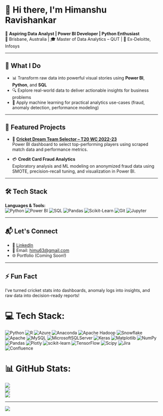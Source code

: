 # 👋 Hi there, I'm Himanshu Ravishankar

🎯 **Aspiring Data Analyst | Power BI Developer | Python Enthusiast**  
📍 Brisbane, Australia | 🎓 Master of Data Analytics – QUT | 💼 Ex-Deloitte, Infosys

---

## 💼 What I Do
- 📊 Transform raw data into powerful visual stories using **Power BI**, **Python**, and **SQL**
- 🔍 Explore real-world data to deliver actionable insights for business problems
- 🧠 Apply machine learning for practical analytics use-cases (fraud, anomaly detection, performance modeling)

---

## 📌 Featured Projects

- 🏏 **[Cricket Dream Team Selector – T20 WC 2022-23](https://github.com/HimanshuRavishankar/Cricket-Dream-Team-Selector-T20-World-Cup-2022-23)**  
  Power BI dashboard to select top-performing players using scraped match data and performance metrics.

- 💳 **Credit Card Fraud Analytics**  
  Exploratory analysis and ML modeling on anonymized fraud data using SMOTE, precision-recall tuning, and visualization in Power BI.

---

## 🛠️ Tech Stack

**Languages & Tools:**  
![Python](https://img.shields.io/badge/-Python-3776AB?style=flat-square&logo=python&logoColor=white)
![Power BI](https://img.shields.io/badge/-PowerBI-F2C811?style=flat-square&logo=powerbi&logoColor=black)
![SQL](https://img.shields.io/badge/-SQL-4479A1?style=flat-square&logo=mysql&logoColor=white)
![Pandas](https://img.shields.io/badge/-Pandas-150458?style=flat-square&logo=pandas)
![Scikit-Learn](https://img.shields.io/badge/-Scikit--Learn-F7931E?style=flat-square&logo=scikit-learn&logoColor=white)
![Git](https://img.shields.io/badge/-Git-F05032?style=flat-square&logo=git&logoColor=white)
![Jupyter](https://img.shields.io/badge/-Jupyter-F37626?style=flat-square&logo=jupyter&logoColor=white)

---

## 📬 Let's Connect

- 💼 [LinkedIn](https://www.linkedin.com/in/himanshu-ravishankar-data-analyst)
- 📧 Email: himu63@gmail.com 
- 🌐 Portfolio (Coming Soon!)

---

## ⚡ Fun Fact
I’ve turned cricket stats into dashboards, anomaly logs into insights, and raw data into decision-ready reports!


# 💻 Tech Stack:
![Python](https://img.shields.io/badge/python-3670A0?style=for-the-badge&logo=python&logoColor=ffdd54) ![R](https://img.shields.io/badge/r-%23276DC3.svg?style=for-the-badge&logo=r&logoColor=white) ![Azure](https://img.shields.io/badge/azure-%230072C6.svg?style=for-the-badge&logo=microsoftazure&logoColor=white) ![Anaconda](https://img.shields.io/badge/Anaconda-%2344A833.svg?style=for-the-badge&logo=anaconda&logoColor=white) ![Apache Hadoop](https://img.shields.io/badge/Apache%20Hadoop-66CCFF?style=for-the-badge&logo=apachehadoop&logoColor=black) ![Snowflake](https://img.shields.io/badge/snowflake-%2329B5E8.svg?style=for-the-badge&logo=snowflake&logoColor=white) ![Apache](https://img.shields.io/badge/apache-%23D42029.svg?style=for-the-badge&logo=apache&logoColor=white) ![MySQL](https://img.shields.io/badge/mysql-4479A1.svg?style=for-the-badge&logo=mysql&logoColor=white) ![MicrosoftSQLServer](https://img.shields.io/badge/Microsoft%20SQL%20Server-CC2927?style=for-the-badge&logo=microsoft%20sql%20server&logoColor=white) ![Keras](https://img.shields.io/badge/Keras-%23D00000.svg?style=for-the-badge&logo=Keras&logoColor=white) ![Matplotlib](https://img.shields.io/badge/Matplotlib-%23ffffff.svg?style=for-the-badge&logo=Matplotlib&logoColor=black) ![NumPy](https://img.shields.io/badge/numpy-%23013243.svg?style=for-the-badge&logo=numpy&logoColor=white) ![Pandas](https://img.shields.io/badge/pandas-%23150458.svg?style=for-the-badge&logo=pandas&logoColor=white) ![Plotly](https://img.shields.io/badge/Plotly-%233F4F75.svg?style=for-the-badge&logo=plotly&logoColor=white) ![scikit-learn](https://img.shields.io/badge/scikit--learn-%23F7931E.svg?style=for-the-badge&logo=scikit-learn&logoColor=white) ![TensorFlow](https://img.shields.io/badge/TensorFlow-%23FF6F00.svg?style=for-the-badge&logo=TensorFlow&logoColor=white) ![Scipy](https://img.shields.io/badge/SciPy-%230C55A5.svg?style=for-the-badge&logo=scipy&logoColor=%white) ![Jira](https://img.shields.io/badge/jira-%230A0FFF.svg?style=for-the-badge&logo=jira&logoColor=white) ![Confluence](https://img.shields.io/badge/confluence-%23172BF4.svg?style=for-the-badge&logo=confluence&logoColor=white)
# 📊 GitHub Stats:
![](https://github-readme-stats.vercel.app/api?username=HimanshuRavishankar&theme=merko&hide_border=true&include_all_commits=false&count_private=false)<br/>
![](https://nirzak-streak-stats.vercel.app/?user=HimanshuRavishankar&theme=merko&hide_border=true)<br/>
![](https://github-readme-stats.vercel.app/api/top-langs/?username=HimanshuRavishankar&theme=merko&hide_border=true&include_all_commits=false&count_private=false&layout=compact)

---
[![](https://visitcount.itsvg.in/api?id=HimanshuRavishankar&icon=0&color=0)](https://visitcount.itsvg.in)

<!-- Proudly created with GPRM ( https://gprm.itsvg.in ) -->

